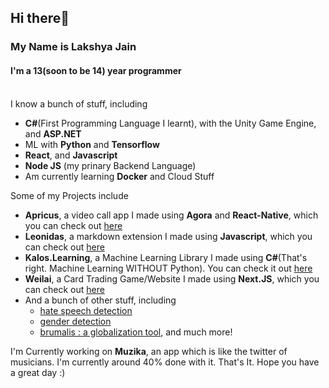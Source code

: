 ## Hi there👋
### My Name is Lakshya Jain
#### I'm a 13(soon to be 14) year programmer
<br>
I know a bunch of stuff, including

   - **C#**(First Programming Language I learnt), with the Unity Game Engine, and **ASP.NET**
   - ML with **Python** and **Tensorflow**
   - **React**, and **Javascript**
   - **Node JS** (my prinary Backend Language)
   - Am currently learning **Docker** and Cloud Stuff
   
   
Some of my Projects include

   - **Apricus**, a video call app I made using **Agora** and **React-Native**, which you can check out [here](https://github.com/LAKSHYAJAIN16/apricus)
   - **Leonidas**, a markdown extension I made using **Javascript**, which you can check out [here](https://github.com/LAKSHYAJAIN16/leonidas)
   - **Kalos.Learning**, a Machine Learning Library I made using **C#**(That's right. Machine Learning WITHOUT Python). You can check it out [here](https://github.com/LAKSHYAJAIN16/Kalos.Learning)
   - **Weilai**, a Card Trading Game/Website I made using **Next.JS**, which you can check out [here](https://github.com/LAKSHYAJAIN16/weilai)
   - And a bunch of other stuff, including 
     -  [hate speech detection](https://github.com/LAKSHYAJAIN16/hate-speech-detection)
     -  [gender detection](https://github.com/LAKSHYAJAIN16/gender-detection)
     -  [brumalis : a globalization tool](https://github.com/LAKSHYAJAIN16/brumalis), and much more!
   
I'm Currently working on **Muzika**, an app which is like the twitter of musicians. I'm currently around 40% done with it.
That's It. Hope you have a great day :)
